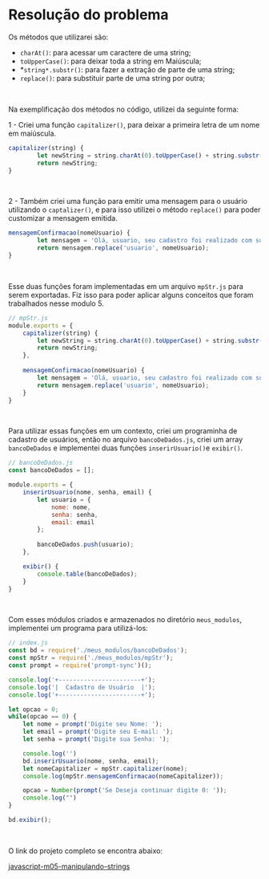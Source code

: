# Resolução do problema

Os métodos que utilizarei são:

- `charAt()`: para acessar um caractere de uma string;
- `toUpperCase()`: para deixar toda a string em Maiúscula;
- *`string*.substr()`: para fazer a extração de parte de uma string;
- `replace()`: para substituir parte de uma string por outra;

<br>

Na exemplificação dos métodos no código, utilizei da seguinte forma:

1 - Criei uma função `capitalizer()`, para deixar a primeira letra de um nome em maiúscula.

```jsx
capitalizer(string) {
		let newString = string.charAt(0).toUpperCase() + string.substr(1);
		return newString;
}
```

<br>

2 - Também criei uma função para emitir uma mensagem para o usuário utilizando o `captalizer()`, e para isso utilizei o método `replace()` para poder customizar a mensagem emitida.

```jsx
mensagemConfirmacao(nomeUsuario) {
		let mensagem = 'Olá, usuario, seu cadastro foi realizado com sucesso!'
		return mensagem.replace('usuario', nomeUsuario);
}
```

<br>

Esse duas funções foram implementadas em um arquivo `mpStr.js` para serem exportadas. Fiz isso para poder aplicar alguns conceitos que foram trabalhados nesse modulo 5.

```jsx
// mpStr.js
module.exports = {
    capitalizer(string) {
        let newString = string.charAt(0).toUpperCase() + string.substr(1);
        return newString;
    },
    
    mensagemConfirmacao(nomeUsuario) {
        let mensagem = 'Olá, usuario, seu cadastro foi realizado com sucesso!'
        return mensagem.replace('usuario', nomeUsuario);
    }
}
```

<br>

Para utilizar essas funções em um contexto, criei um programinha de cadastro de usuários, então no arquivo `bancoDeDados.js`, criei um array `bancoDeDados` e implementei duas funções `inserirUsuario()`e `exibir()`.

```jsx
// bancoDeDados.js
const bancoDeDados = [];

module.exports = {
	inserirUsuario(nome, senha, email) {
        let usuario = {
            nome: nome,
            senha: senha,
            email: email
        };
    
        bancoDeDados.push(usuario);
    },

    exibir() {
        console.table(bancoDeDados);
    }
}
```

<br>

Com esses módulos criados e armazenados no diretório `meus_modulos`, implementei um programa para utilizá-los:

```jsx
// index.js
const bd = require('./meus_modulos/bancoDeDados');
const mpStr = require('./meus_modulos/mpStr');
const prompt = require('prompt-sync')();

console.log('+-----------------------+');
console.log('|  Cadastro de Usuário  |');
console.log('+-----------------------+');

let opcao = 0;
while(opcao == 0) {
    let nome = prompt('Digite seu Nome: ');
    let email = prompt('Digite seu E-mail: ');
    let senha = prompt('Digite sua Senha: ');

    console.log('')
    bd.inserirUsuario(nome, senha, email);
    let nomeCapitalizer = mpStr.capitalizer(nome);
    console.log(mpStr.mensagemConfirmacao(nomeCapitalizer));

    opcao = Number(prompt('Se Deseja continuar digite 0: '));
    console.log("")
}

bd.exibir();
```

<br>

O link do projeto completo se encontra abaixo:

[javascript-m05-manipulando-strings](https://github.com/marcelofox4/formacao-acelerada-em-programacao-softex/tree/main/02-javascript/m5-programacao-orientada-a-objetos/23-trabalho/manipulando-strings-m5/javascript-m05-manipulando-strings)

